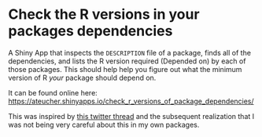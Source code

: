 # Check the R versions in your packages dependencies

A Shiny App that inspects the `DESCRIPTION` file of a package,
finds all of the dependencies, and lists the R version required (Depended on)
by each of those packages. This should help help you figure out what the minimum version
of R *your* package should depend on.

It can be found online here: https://ateucher.shinyapps.io/check_r_versions_of_package_dependencies/

This was inspired by [this twitter thread](https://twitter.com/Jemus42/status/951120777864204288) and the subsequent realization that I was not being very careful about this in my own packages.
